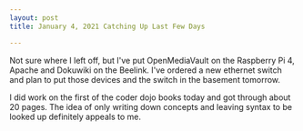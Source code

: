 ```yaml
---
layout: post
title: January 4, 2021 Catching Up Last Few Days

---
```


Not sure where I left off, but I've put OpenMediaVault on the Raspberry Pi 4, Apache and Dokuwiki on the Beelink. I've ordered a new ethernet switch and 
plan to put those devices and the switch in the basement tomorrow.

I did work on the first of the coder dojo books today and got through about 20 pages. The idea of only writing down concepts and leaving syntax to be looked up
definitely appeals to me. 

